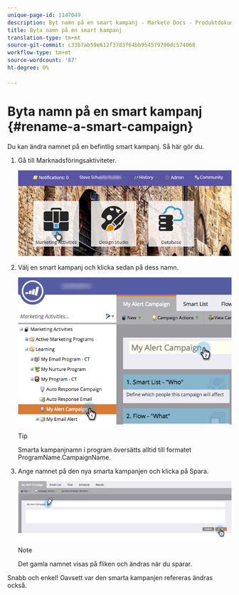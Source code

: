 ```yaml
---
unique-page-id: 1147049
description: Byt namn på en smart kampanj - Marketo Docs - Produktdokumentation
title: Byta namn på en smart kampanj
translation-type: tm+mt
source-git-commit: c33b7ab59e612f37d3f64bb954579700dc574068
workflow-type: tm+mt
source-wordcount: '87'
ht-degree: 0%

---
```



# Byta namn på en smart kampanj {#rename-a-smart-campaign}

Du kan ändra namnet på en befintlig smart kampanj. Så här gör du.

1. Gå till Marknadsföringsaktiviteter.

   ![](assets/login-marketing-activities.png)

1. Välj en smart kampanj och klicka sedan på dess namn.

   ![](assets/renamecampaign-hands.png)

   >[!TIP]
   >
   >Smarta kampanjnamn i program översätts alltid till formatet ProgramName.CampaignName.

1. Ange namnet på den nya smarta kampanjen och klicka på Spara.

   ![](assets/rename-cursorandhand.png)

   >[!NOTE]
   >
   >Det gamla namnet visas på fliken och ändras när du sparar.

Snabb och enkel! Oavsett var den smarta kampanjen refereras ändras också.